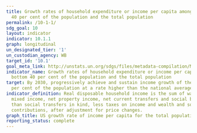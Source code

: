 ```yaml
---
title: Growth rates of household expenditure or income per capita among the bottom
  40 per cent of the population and the total population
permalink: /10-1-1/
sdg_goal: 10
layout: indicator
indicator: 10.1.1
graph: longitudinal
un_designated_tier: '1'
un_custodian_agency: WB
target_id: '10.1'
goal_meta_link: http://unstats.un.org/sdgs/files/metadata-compilation/Metadata-Goal-10.pdf
indicator_name: Growth rates of household expenditure or income per capita among the
  bottom 40 per cent of the population and the total population
target: By 2030, progressively achieve and sustain income growth of the bottom 40
  per cent of the population at a rate higher than the national average.
indicator_definition: Real disposable household income is the sum of wages and salaries,
  mixed income, net property income, net current transfers and social benefits other
  than social transfers in kind, less taxes on income and wealth and social security
  contributions, after adjustment for price changes.
graph_title: US growth rate of income per capita for the total population
reporting_status: complete
---
```


